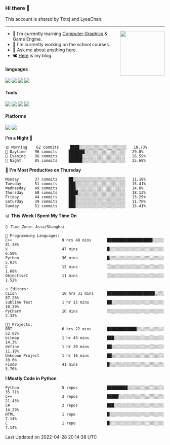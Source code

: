 ### Hi there 👋

This account is shared by Txtxj and LyeaChan.

---

<img align="right" height="141" src="https://github-readme-stats.vercel.app/api?username=txtxj&theme=tokyonight&show_icons=true&count_private=true">

- 🌱 I’m currently learning [Computer Graphics](https://github.com/txtxj/GAMES101) & Game Engine.
- 🐶 I'm currently working on the school courses.
- 💬 Ask me about anything [here](https://github.com/txtxj/txtxj/issues).
- 🕊️ [Here](https://txtxj.top) is my blog.

#### languages

![](https://img.shields.io/badge/C++-00599C?logo=cplusplus&logoColor=fff)
![](https://img.shields.io/badge/Python-3e74a2?logo=python&logoColor=fff)
![](https://img.shields.io/badge/C%23-239120?logo=csharp&logoColor=fff)
![](https://img.shields.io/badge/C-A8B9CC?logo=c&logoColor=555)


#### Tools

![](https://img.shields.io/badge/JetBrains-000000?logo=jetbrains&logoColor=fff)
![](https://img.shields.io/badge/SublimeText_3-FF9800?logo=sublimetext&logoColor=fff)
![](https://img.shields.io/badge/UE_4-0E1128?logo=unrealengine&logoColor=fff)
![](https://img.shields.io/badge/unity-FFFFFF?logo=unity&logoColor=000)

#### Platforms

![](https://img.shields.io/badge/Ubuntu_20.04-E95420?logo=ubuntu&logoColor=fff)
![](https://img.shields.io/badge/Windows_10-0078D6?logo=windows&logoColor=fff)


<!--START_SECTION:waka-->
**I'm a Night 🦉** 

```text
🌞 Morning    62 commits     ████░░░░░░░░░░░░░░░░░░░░░   18.73% 
🌆 Daytime    96 commits     ███████░░░░░░░░░░░░░░░░░░   29.0% 
🌃 Evening    88 commits     ██████░░░░░░░░░░░░░░░░░░░   26.59% 
🌙 Night      85 commits     ██████░░░░░░░░░░░░░░░░░░░   25.68%

```
📅 **I'm Most Productive on Thursday** 

```text
Monday       37 commits     ██░░░░░░░░░░░░░░░░░░░░░░░   11.18% 
Tuesday      51 commits     ███░░░░░░░░░░░░░░░░░░░░░░   15.41% 
Wednesday    49 commits     ███░░░░░░░░░░░░░░░░░░░░░░   14.8% 
Thursday     60 commits     ████░░░░░░░░░░░░░░░░░░░░░   18.13% 
Friday       44 commits     ███░░░░░░░░░░░░░░░░░░░░░░   13.29% 
Saturday     39 commits     ███░░░░░░░░░░░░░░░░░░░░░░   11.78% 
Sunday       51 commits     ███░░░░░░░░░░░░░░░░░░░░░░   15.41%

```


📊 **This Week I Spent My Time On** 

```text
⌚︎ Time Zone: Asia/Shanghai

💬 Programming Languages: 
C++                      9 hrs 48 mins       ████████████████████░░░░░   81.38% 
V                        47 mins             █░░░░░░░░░░░░░░░░░░░░░░░░   6.59% 
Python                   36 mins             █░░░░░░░░░░░░░░░░░░░░░░░░   5.03% 
C                        12 mins             ░░░░░░░░░░░░░░░░░░░░░░░░░   1.68% 
ObjectiveC               11 mins             ░░░░░░░░░░░░░░░░░░░░░░░░░   1.52%

🔥 Editors: 
CLion                    10 hrs 31 mins      █████████████████████░░░░   87.28% 
Sublime Text             1 hr 15 mins        ██░░░░░░░░░░░░░░░░░░░░░░░   10.39% 
PyCharm                  16 mins             ░░░░░░░░░░░░░░░░░░░░░░░░░   2.33%

🐱‍💻 Projects: 
BRT                      6 hrs 22 mins       █████████████░░░░░░░░░░░░   52.82% 
bitmap                   1 hr 43 mins        ███░░░░░░░░░░░░░░░░░░░░░░   14.3% 
define                   1 hr 20 mins        ██░░░░░░░░░░░░░░░░░░░░░░░   11.18% 
Unknown Project          1 hr 16 mins        ██░░░░░░░░░░░░░░░░░░░░░░░   10.6% 
Find0                    41 mins             █░░░░░░░░░░░░░░░░░░░░░░░░   5.76%

```

**I Mostly Code in Python** 

```text
Python                   5 repos             █████████░░░░░░░░░░░░░░░░   35.71% 
C++                      3 repos             █████░░░░░░░░░░░░░░░░░░░░   21.43% 
C#                       2 repos             ███░░░░░░░░░░░░░░░░░░░░░░   14.29% 
HTML                     1 repo              █░░░░░░░░░░░░░░░░░░░░░░░░   7.14% 
C                        1 repo              █░░░░░░░░░░░░░░░░░░░░░░░░   7.14%

```



 Last Updated on 2022-04-28 20:14:38 UTC
<!--END_SECTION:waka-->
